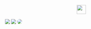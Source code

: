 <div align="center">
  <a href="trade-coin.vercel.app">
  <img height="30px" src="https://cdn.discordapp.com/attachments/494671180377227264/926223568650506291/Group_3.png"/>
  </a>
</div>
<br>
<div style="display: inline-block;" align="center" >



  <img src="https://img.shields.io/badge/React-20232A?style=for-the-badge&logo=react&logoColor=61DAFB">
  <img src="https://img.shields.io/badge/TypeScript-007ACC?style=for-the-badge&logo=typescript&logoColor=white">
  <img style="border-radius: 100px;" src="https://img.shields.io/badge/Tailwind_CSS-38B2AC?style=for-the-badge&logo=tailwind-css&logoColor=white">

</div>

## 

